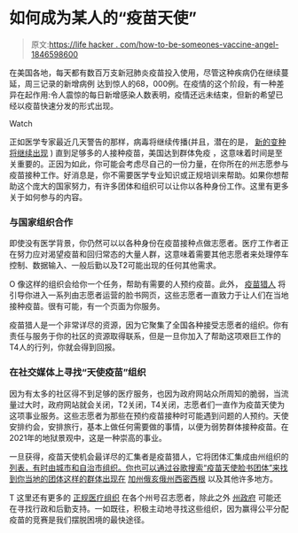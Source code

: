 # 如何成为某人的“疫苗天使”

> 原文:[https://life hacker . com/how-to-be-someones-vaccine-angel-1846598600](https://lifehacker.com/how-to-become-someones-vaccine-angel-1846598600)

在美国各地，每天都有数百万支新冠肺炎疫苗投入使用，尽管这种疾病仍在继续蔓延，周三记录的新增病例 达到惊人的68，000例。在疫情的这个阶段，有一种差异在起作用:令人震惊的每日新增感染人数表明，疫情还远未结束，但新的希望已经以疫苗快速分发的形式出现。

Watch

正如医学专家最近几天警告的那样，病毒将继续传播(并且，潜在的是， [新的变种将继续出现](https://www.bbc.com/news/science-environment-55404988) ) 直到足够多的人接种疫苗，美国达到群体免疫 ，这意味着时间是至关重要的。正因为如此，你可能会考虑尽自己的一份力量，在你所在的州志愿参与疫苗接种工作。好消息是，你不需要医学专业知识或正规培训来帮助。如果你想帮助这个庞大的国家努力，有许多团体和组织可以让你以各种身份工作。这里有更多关于如何参与的内容。

### 与国家组织合作

即使没有医学背景，你仍然可以以各种身份在疫苗接种点做志愿者。医疗工作者正在努力应对渴望疫苗和回归常态的大量人群，这意味着需要其他志愿者来处理停车控制、数据输入、一般后勤以及T2可能出现的任何其他需求。

O 像这样的组织会给你一个任务，帮助有需要的人预约疫苗。此外， [疫苗猎人](https://www.vaccinehunter.org/#faq1) 将引导你进入一系列由志愿者运营的脸书网页，这些志愿者一直致力于让人们在当地接种疫苗。很有可能，有一个页面为你服务。

疫苗猎人是一个非常详尽的资源，因为它聚集了全国各种接受志愿者的组织。你有责任与服务于你的社区的资源取得联系，但是一旦你加入了帮助这项艰巨工作的T4人的行列，你就会得到回报。

### 在社交媒体上寻找“天使疫苗”组织

因为有太多的社区得不到足够的医疗服务，也因为政府网站众所周知的脆弱，当流量过大时，政府网站就会关闭，T2关闭，T4关闭，志愿者们一直作为疫苗天使为这项事业服务。这些志愿者为那些在预约疫苗接种时可能遇到问题的人预约。天使安排约会，安排旅行，基本上做任何需要做的事情，以便为弱势群体接种疫苗。在 2021年的地狱景观中，这是一种崇高的事业。

一旦获得，疫苗天使机会最详尽的汇集者是疫苗猎人，它将团体汇集成由州组织的 [列表，有时由城市和自治市组织。你也可以通过谷歌搜索“疫苗天使脸书团体”来找到你当地的团体这样的群体出现在](https://www.vaccinehunter.org/#faq1) [加州](https://californiahealthline.org/news/article/vaccine-altruism-volunteers-find-appointments-for-others/)[俄亥俄州](https://www.facebook.com/vaccinequeens)[西密西根](https://www.facebook.com/groups/westmichiganvaccinehunters/?ref=share) 以及其他许多地方。

T 这里还有更多的 [正规医疗组织](https://www.scripps.org/coronavirus-covid-19/vaccine-volunteers) 在各个州号召志愿者，除此之外 [州政府](https://www.mass.gov/covid-19-relief-volunteer-opportunities-requesting-volunteers) 可能还在寻找行政和后勤支持。一如既往，积极主动地寻找这些组织，因为赢得公平分配疫苗的竞赛是我们摆脱困境的最快途径。